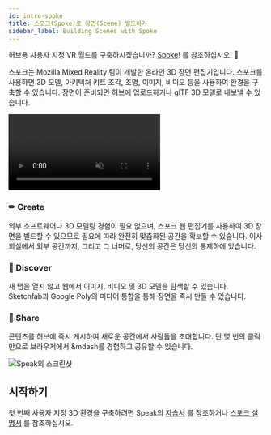 ```yaml
---
id: intro-spoke
title: 스포크(Spoke)로 장면(Scene) 빌드하기
sidebar_label: Building Scenes with Spoke
---
```


허브용 사용자 지정 VR 월드를 구축하시겠습니까? [Spoke](https://hubs.mozilla.com/spoke)! 를 참조하십시오. 👋

스포크는 Mozilla Mixed Reality 팀이 개발한 온라인 3D 장면 편집기입니다. 스포크를 사용하면 3D 모델, 아키텍처 키트 조각, 조명, 이미지, 비디오 등을 사용하여 환경을 구축할 수 있습니다. 장면이 준비되면 허브에 업로드하거나 glTF 3D 모델로 내보낼 수 있습니다.

<video autoplay loop muted controls >
  <source src="../website/static/img/architecture-kit.mp4" type="video/mp4">
</video>

### ✏ Create

외부 소프트웨어나 3D 모델링 경험이 필요 없으며, 스포크 웹 편집기를 사용하여 3D 장면을 빌드할 수 있으므로 필요에 따라 완전히 맞춤화된 공간을 확보할 수 있습니다. 이사회실에서 외부 공간까지, 그리고 그 너머로, 당신의 공간은 당신의 통제하에 있습니다.

### 🔭 Discover

새 탭을 열지 않고 웹에서 이미지, 비디오 및 3D 모델을 탐색할 수 있습니다. Sketchfab과 Google Poly의 미디어 통합을 통해 장면을 즉시 만들 수 있습니다.

### 🎉 Share

콘텐츠를 허브에 즉시 게시하여 새로운 공간에서 사람들을 초대합니다. 단 몇 번의 클릭만으로 브라우저에서 &mdash를 경험하고 공유할 수 있습니다.


![Speak의 스크린샷](img/introspoke-screenshot-min.jpeg)


## 시작하기

첫 번째 사용자 지정 3D 환경을 구축하려면 Speak의 [자습서](https://hubs.mozilla.com/spoke/projects/tutorial) 를 참조하거나 [스포크 설명서](.spock-creating-creating-spack.dpx) 를 참조하십시오.